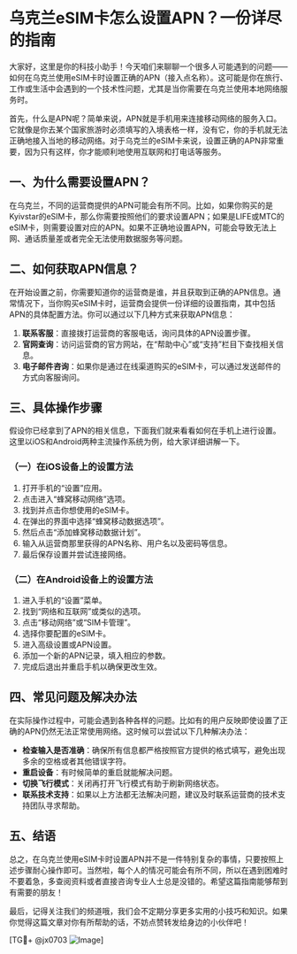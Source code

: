 # 乌克兰eSIM卡怎么设置APN？一份详尽的指南

大家好，这里是你的科技小助手！今天咱们来聊聊一个很多人可能遇到的问题——如何在乌克兰使用eSIM卡时设置正确的APN（接入点名称）。这可能是你在旅行、工作或生活中会遇到的一个技术性问题，尤其是当你需要在乌克兰使用本地网络服务时。

首先，什么是APN呢？简单来说，APN就是手机用来连接移动网络的服务入口。它就像是你去某个国家旅游时必须填写的入境表格一样，没有它，你的手机就无法正确地接入当地的移动网络。对于乌克兰的eSIM卡来说，设置正确的APN非常重要，因为只有这样，你才能顺利地使用互联网和打电话等服务。

## 一、为什么需要设置APN？

在乌克兰，不同的运营商提供的APN可能会有所不同。比如，如果你购买的是Kyivstar的eSIM卡，那么你需要按照他们的要求设置APN；如果是LIFE或MTC的eSIM卡，则需要设置对应的APN。如果不正确地设置APN，可能会导致无法上网、通话质量差或者完全无法使用数据服务等问题。

## 二、如何获取APN信息？

在开始设置之前，你需要知道你的运营商是谁，并且获取到正确的APN信息。通常情况下，当你购买eSIM卡时，运营商会提供一份详细的设置指南，其中包括APN的具体配置方法。你可以通过以下几种方式来获取APN信息：

1. **联系客服**：直接拨打运营商的客服电话，询问具体的APN设置步骤。
2. **官网查询**：访问运营商的官方网站，在“帮助中心”或“支持”栏目下查找相关信息。
3. **电子邮件咨询**：如果你是通过在线渠道购买的eSIM卡，可以通过发送邮件的方式向客服询问。

## 三、具体操作步骤

假设你已经拿到了APN的相关信息，下面我们就来看看如何在手机上进行设置。这里以iOS和Android两种主流操作系统为例，给大家详细讲解一下。

### （一）在iOS设备上的设置方法

1. 打开手机的“设置”应用。
2. 点击进入“蜂窝移动网络”选项。
3. 找到并点击你想使用的eSIM卡。
4. 在弹出的界面中选择“蜂窝移动数据选项”。
5. 然后点击“添加蜂窝移动数据计划”。
6. 输入从运营商那里获得的APN名称、用户名以及密码等信息。
7. 最后保存设置并尝试连接网络。

### （二）在Android设备上的设置方法

1. 进入手机的“设置”菜单。
2. 找到“网络和互联网”或类似的选项。
3. 点击“移动网络”或“SIM卡管理”。
4. 选择你要配置的eSIM卡。
5. 进入高级设置或APN设置。
6. 添加一个新的APN记录，填入相应的参数。
7. 完成后退出并重启手机以确保更改生效。

## 四、常见问题及解决办法

在实际操作过程中，可能会遇到各种各样的问题。比如有的用户反映即使设置了正确的APN仍然无法正常使用网络。这时候可以尝试以下几种解决办法：

- **检查输入是否准确**：确保所有信息都严格按照官方提供的格式填写，避免出现多余的空格或者其他错误字符。
- **重启设备**：有时候简单的重启就能解决问题。
- **切换飞行模式**：关闭再打开飞行模式有助于刷新网络状态。
- **联系技术支持**：如果以上方法都无法解决问题，建议及时联系运营商的技术支持团队寻求帮助。

## 五、结语

总之，在乌克兰使用eSIM卡时设置APN并不是一件特别复杂的事情，只要按照上述步骤耐心操作即可。当然啦，每个人的情况可能会有所不同，所以在遇到困难时不要着急，多查阅资料或者直接咨询专业人士总是没错的。希望这篇指南能够帮到有需要的朋友！

最后，记得关注我们的频道哦，我们会不定期分享更多实用的小技巧和知识。如果你觉得这篇文章对你有所帮助的话，不妨点赞转发给身边的小伙伴吧！

[TG💪+ @jx0703 ![Image](https://github.com/user-attachments/assets/dbca1d08-cadb-493c-b0ec-ad6f7a83f270)]
